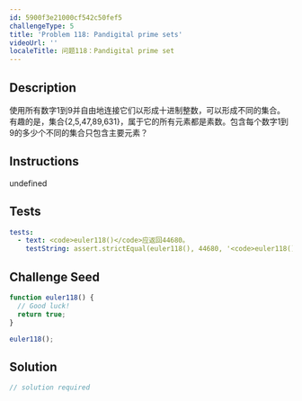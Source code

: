 ```yaml
---
id: 5900f3e21000cf542c50fef5
challengeType: 5
title: 'Problem 118: Pandigital prime sets'
videoUrl: ''
localeTitle: 问题118：Pandigital prime set
---
```


## Description
<section id="description">使用所有数字1到9并自由地连接它们以形成十进制整数，可以形成不同的集合。有趣的是，集合{2,5,47,89,631}，属于它的所有元素都是素数。包含每个数字1到9的多少个不同的集合只包含主要元素？ </section>

## Instructions
undefined

## Tests
<section id='tests'>

```yml
tests:
  - text: <code>euler118()</code>应返回44680。
    testString: assert.strictEqual(euler118(), 44680, '<code>euler118()</code> should return 44680.');

```

</section>

## Challenge Seed
<section id='challengeSeed'>

<div id='js-seed'>

```js
function euler118() {
  // Good luck!
  return true;
}

euler118();

```

</div>



</section>

## Solution
<section id='solution'>

```js
// solution required
```
</section>
